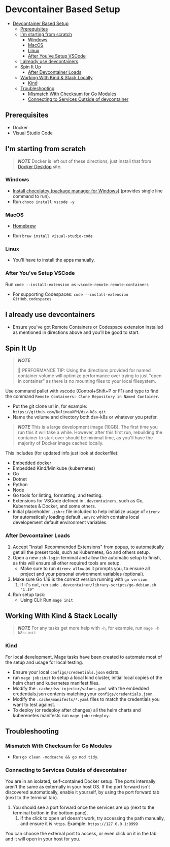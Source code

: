 # Devcontainer Based Setup

- [Devcontainer Based Setup](#devcontainer-based-setup)
  - [Prerequisites](#prerequisites)
  - [I'm starting from scratch](#im-starting-from-scratch)
    - [Windows](#windows)
    - [MacOS](#macos)
    - [Linux](#linux)
    - [After You've Setup VSCode](#after-youve-setup-vscode)
  - [I already use devcontainers](#i-already-use-devcontainers)
  - [Spin It Up](#spin-it-up)
    - [After Devcontainer Loads](#after-devcontainer-loads)
  - [Working With Kind & Stack Locally](#working-with-kind--stack-locally)
    - [Kind](#kind)
  - [Troubleshooting](#troubleshooting)
    - [Mismatch With Checksum for Go Modules](#mismatch-with-checksum-for-go-modules)
    - [Connecting to Services Outside of devcontainer](#connecting-to-services-outside-of-devcontainer)

## Prerequisites

- Docker
- Visual Studio Code

## I'm starting from scratch

> ***NOTE***
> Docker is left out of these directions, just install that from [Docker Desktop](https://www.docker.com/products/docker-desktop/) site.

### Windows

- [Install chocolatey (package manager for Windows)](https://chocolatey.org/install#individual) (provides single line command to run).
- Run `choco install vscode -y`

### MacOS

- [Homebrew](https://brew.sh/)

- Run `brew install visual-studio-code`

### Linux

- You'll have to install the apps manually.

### After You've Setup VSCode

Run `code --install-extension ms-vscode-remote.remote-containers`

- For supporting Codespaces: `code --install-extension GitHub.codespaces`

## I already use devcontainers

- Ensure you've got Remote Containers or Codespace extension installed as mentioned in directions above and you'll be good to start.

## Spin It Up

> ***NOTE***
>
> 🐎 PERFORMANCE TIP: Using the directions provided for named container volume will optimize performance over trying to just "open in container" as there is no mounting files to your local filesystem.

Use command pallet with vscode (Control+Shift+P or F1) and type to find the command `Remote Containers: Clone Repository in Named Container`.

- Put the git clone url in, for example: `https://github.com/DelineaXPM/dsv-k8s.git`
- Name the volume and directory both dsv-k8s or whatever you prefer.

> ***NOTE***
> This is a large development image (10GB). The first time you run this it will take a while. However, after this first run, rebuilding the container to start over should be minimal time, as you'll have the majority of Docker image cached locally.

This includes (for updated info just look at dockerfile):

- Embedded docker
- Embedded Kind/Minikube (kubernetes)
- Go
- Dotnet
- Python
- Node
- Go tools for linting, formatting, and testing.
- Extensions for VSCode defined in `.devcontainers`, such as Go, Kubernetes & Docker, and some others.
- Initial placeholder `.zshrc` file included to help initialize usage of `direnv` for automatically loading default `.envrc` which contains local developement default environment variables.

### After Devcontainer Loads

1. Accept "Install Recommended Extensions" from popup, to automatically get all the preset tools, such as Kubernetes, Go and others setup.
1. Open a new `zsh-login` terminal and allow the automatic setup to finish, as this will ensure all other required tools are setup.
    - Make sure to run `direnv allow` as it prompts you, to ensure all project and your personal environment variables (optional).
1. Make sure Go 1.19 is the correct version running with `go version`.
   1. If it's not, run `sudo .devcontainer/library-scripts/go-debian.sh "1.19"`
2. Run setup task:
    - Using CLI: Run `mage init`

## Working With Kind & Stack Locally

> ***NOTE***
> For any tasks get more help with `-h`, for example, run `mage -h k8s:init`

### Kind

For local development, Mage tasks have been created to automate most of the setup and usage for local testing.

- Ensure your local `configs/credentials.json` exists.
- run `mage job:init` to setup a local kind cluster, initial local copies of the helm chart and kubernetes manifest files.
- Modify the `.cache/dsv-injector/values.yaml` with the embedded credentials.json contents matching your `configs/credentials.json`.
- Modify the `.cache/manifests/*.yaml` files to match the credentials you want to test against.
- To deploy (or redeploy after changes) all the helm charts and kuberenetes manifests run `mage job:redeploy`.

## Troubleshooting

### Mismatch With Checksum for Go Modules

- Run `go clean -modcache && go mod tidy`.

### Connecting to Services Outside of devcontainer

You are in an isolated, self-contained Docker setup.
The ports internally aren't the same as externally in your host OS.
If the port forward isn't discovered automatically, enable it yourself, by using the port forward tab (next to the terminal tab).

1. You should see a port forward once the services are up (next to the terminal button in the bottom pane).
    1. If the click to open url doesn't work, try accessing the path manually, and ensure it is `https`.
    Example: `https://127.0.0.1:9999`

You can choose the external port to access, or even click on it in the tab and it will open in your host for you.
